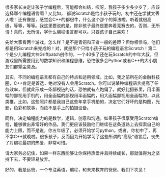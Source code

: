 



很多家长决定让孩子学编程后，可能都会纠结，哎呀，我孩子多少多少岁了，应该选择哪个编程语言啊？又比如， 都说Scratch是给小孩子玩的，初中还在学就太丢人啦！还有像是，感觉会C++的都很牛，什么这个那个的算法啦，听着就很高级，等等，等等。我这里要说的是，除非孩子最终是要奔着竞赛去的，否则，无所谓！真的，无所谓，学什么编程语言都可以，只要孩子自己喜欢！

先给大家看两个游戏，怎么样？是不是青铜和王者一般的差距？但你相信吗，他们都是用Scratch来完成的！对，就是那个只给小孩子玩的编程语言Scratch！第二个是少儿编程大神Griffpatch创作的，一个40多了还在玩Scratch的中年大叔。但游戏里所需要用到的数学知识和编程思维，恐怕很多会Python或者C++的大小朋友们都望尘莫及。

其实，不同的编程语言都有自己的特点和适用领域。比如，我之前所在的金融科技圈，C++肯定是首选，绝对没有人会用Scratch。你可以说某种编程语言提高了任务效率，但就此形成一条鄙视链的话，恐怕就有点跑偏了。就好比摄影里，用半画幅的鄙视用手机的，用全画幅的鄙视用半画幅的，用大画幅鄙视用全画幅的，以此类推。比如，这些照片都是我自己这些年拿手机拍的，决定它们好坏的是构图，光影，色彩和故事，而绝不是手上的拍摄设备。

同样，决定编程能力的是数学，逻辑，创意和沟通。如果孩子很享受用Scratch编程，能够做出非常好的作品，我们更应该鼓励他们继续在这条道路上去探索自己的能力上限，而不是说，你五年级了，必须开始学习python，或者，你初中了，再不学C++就晚啦。很多孩子，反而因为开始学习了这些所谓的”高级“语言后，丧失了对编程最初的热爱，非常可惜。

请大家务必记住，如果一样东西能够让你保持热爱并且持续成长，那就值得为之坚持下去，不要轻易放弃。

好的，我是远爸，一个专注英语，编程，和未来教育的爸爸，我们下次见！




